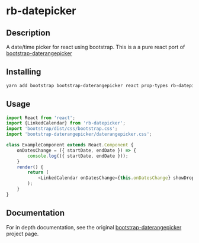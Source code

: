 # rb-datepicker

## Description

A date/time picker for react using bootstrap. This is a a pure react port of
[bootstrap-daterangepicker](https://github.com/dangrossman/bootstrap-daterangepicker)

## Installing

```sh
yarn add bootstrap bootstrap-daterangepicker react prop-types rb-datepicker dayjs
```

## Usage

```javascript
import React from 'react';
import {LinkedCalendar} from 'rb-datepicker';
import 'bootstrap/dist/css/bootstrap.css';
import 'bootstrap-daterangepicker/daterangepicker.css';

class ExampleComponent extends React.Component {
    onDatesChange = ({ startDate, endDate }) => {
        console.log(({ startDate, endDate }));
    }
    render() {
        return (
            <LinkedCalendar onDatesChange={this.onDatesChange} showDropdowns={false} />
        );
    }
}

```

## Documentation

For in depth documentation, see the original
[bootstrap-daterangepicker](https://github.com/dangrossman/bootstrap-daterangepicker) project page.